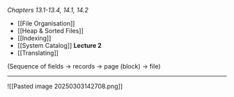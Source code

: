 _Chapters 13.1-13.4, 14.1, 14.2_


- [[File Organisation]]
- [[Heap & Sorted Files]]
- [[Indexing]]
- [[System Catalog]]
**Lecture 2**
- [[Translating]]

(Sequence of fields -> records -> page (block) -> file)



-- -
![[Pasted image 20250303142708.png]]
